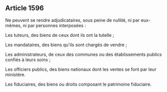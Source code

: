 Article 1596
----
Ne peuvent se rendre adjudicataires, sous peine de nullité, ni par eux-mêmes, ni
par personnes interposées :

Les tuteurs, des biens de ceux dont ils ont la tutelle ;

Les mandataires, des biens qu'ils sont chargés de vendre ;

Les administrateurs, de ceux des communes ou des établissements publics confiés
à leurs soins ;

Les officiers publics, des biens nationaux dont les ventes se font par leur
ministère.

Les fiduciaires, des biens ou droits composant le patrimoine fiduciaire.

